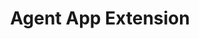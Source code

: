 ---
title: "Agent App Extension"
desc: "Load a web page or an application right inside the chat.io Agent App."
color: "#5ca7f5"
type: "guide-and-reference"
---